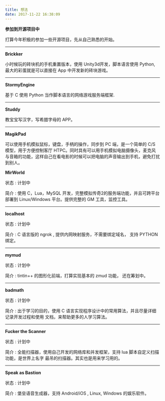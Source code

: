```yaml
---
title: 想法
date: 2017-11-22 16:38:09
---
```

**参加到开源项目中**

打算今年积极的参加一些开源项目，先从自己熟悉的开始。

--------------------------------
**Brickker**

 小时候玩的砖块机的手机重置版本，使用 Unity3d开发，脚本语言使用 Python, 最大的彩蛋就是可以直接在 App 中开发新的砖块游戏。

--------------------------------
**StormyEngine**

基于 C 使用 Python 当作脚本语言的网络游戏服务端框架.

-------------------------------

**Studdy**

教宝宝写汉字，写希腊字母的 APP。

--------------------------------

**MagikPad**

可以使用手机模拟鼠标，键盘，手柄的操作，同步到 PC 端，是一个简单的
C/S 模型，用于方便控制客厅 HTPC。同时具有可以用手机模拟电脑摄像头，麦克风与音箱的功能，这样自己在看电影的时候可以把电脑的声音输出到手机，避免打扰到别人。

**MirWorld**

状态 : 计划中

简介 : 使用 C，Lua，MySQL 开发，完整模拟传奇2的服务端功能，并且可跨平台部署到 Linux/Windows 平台。提供完整的 GM 工具，监控工具。

----------

**localhost**

状态 : 计划中

简介 :  C 语言版的 ngrok , 提供内网映射服务，不需要绑定域名， 支持 PYTHON 绑定。

--------------------------------------------------------------------------------

**mymud**

状态 : 计划中

简介 : tintin++ 的图形化前端，打算实现基本的 zmud 功能， 还在筹划中。

--------------------------------------------------------------------------------

**badmath**
 
状态 : 计划中

简介 : 出于学习的目的，使用 C 语言实现程序设计中的常用算法，并且尽量详细记录开发过程和使用
文档，来帮助更多的人学习算法。

--------------------------------------------------------------------------------

**Fucker the Scanner**

状态 : 计划中

简介 : 全能扫描器，使用自己开发的网络库和并发框架，支持 lua 脚本自定义扫描功能，是世界上名字
最吊的扫描器。其实也是用来学习用的。

--------------------------------------------------------------------------------


**Speak as Bastion**

状态 : 计划中

简介 : 堡垒语音生成器，支持 Android/iOS , Linux, Windows 的娱乐软件。